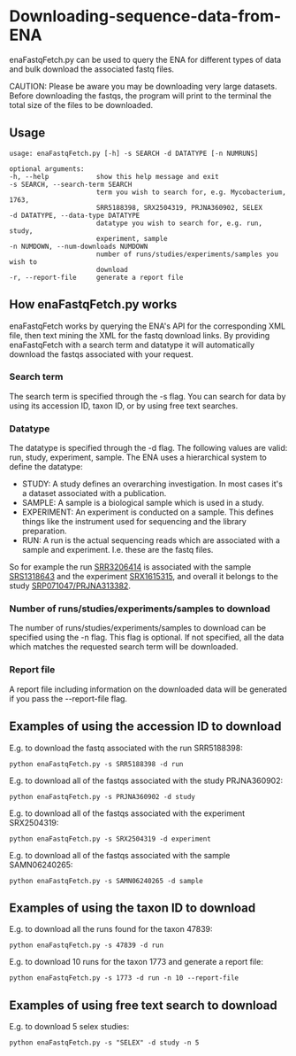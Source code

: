 # Downloading-sequence-data-from-ENA
enaFastqFetch.py can be used to query the ENA for different types of data and bulk download the associated fastq files.

CAUTION: Please be aware you may be downloading very large datasets. Before downloading the fastqs, the program will print to the terminal the total size of the files to be downloaded.


## **Usage**
```
usage: enaFastqFetch.py [-h] -s SEARCH -d DATATYPE [-n NUMRUNS]

optional arguments:
-h, --help            show this help message and exit
-s SEARCH, --search-term SEARCH
                      term you wish to search for, e.g. Mycobacterium, 1763,
                      SRR5188398, SRX2504319, PRJNA360902, SELEX
-d DATATYPE, --data-type DATATYPE
                      datatype you wish to search for, e.g. run, study,
                      experiment, sample
-n NUMDOWN, --num-downloads NUMDOWN
                      number of runs/studies/experiments/samples you wish to
                      download
-r, --report-file     generate a report file
```
## **How enaFastqFetch.py works**
enaFastqFetch works by querying the ENA's API for the corresponding XML file, then text mining the XML for the fastq download links. By providing enaFastqFetch with a search term and datatype it will automatically download the fastqs associated with your request.

### **Search term**
The search term is specified through the -s flag. You can search for data by using its accession ID, taxon ID, or by using free text searches.

### **Datatype**
The datatype is specified through the -d flag. The following values are valid: run, study, experiment, sample. The ENA uses a hierarchical system to define the datatype:

* STUDY:
A study defines an overarching investigation. In most cases it's a dataset associated with a publication.
* SAMPLE:
A sample is a biological sample which is used in a study.
* EXPERIMENT:
An experiment is conducted on a sample. This defines things like the instrument used for sequencing and the library preparation.
* RUN:
A run is the actual sequencing reads which are associated with a sample and experiment. I.e. these are the fastq files.

So for example the run [SRR3206414](https://www.ebi.ac.uk/ena/data/view/SRR3206414) is associated with the sample [SRS1318643](https://www.ebi.ac.uk/ena/data/view/SRS1318643) and the experiment [SRX1615315](https://www.ebi.ac.uk/ena/data/view/SRX1615315), and overall it belongs to the study [SRP071047/PRJNA313382](https://www.ebi.ac.uk/ena/data/view/PRJNA313382).

### **Number of runs/studies/experiments/samples to download**
The number of runs/studies/experiments/samples to download can be specified using the -n flag. This flag is optional. If not specified, all the data which matches the requested search term will be downloaded.

### **Report file**
A report file including information on the downloaded data will be generated if you pass the --report-file flag.

## **Examples of using the accession ID to download**
E.g. to download the fastq associated with the run SRR5188398:
```
python enaFastqFetch.py -s SRR5188398 -d run
```
E.g. to download all of the fastqs associated with the study PRJNA360902:
```
python enaFastqFetch.py -s PRJNA360902 -d study
```
E.g. to download all of the fastqs associated with the experiment SRX2504319:
```
python enaFastqFetch.py -s SRX2504319 -d experiment
```
E.g. to download all of the fastqs associated with the sample SAMN06240265:
```
python enaFastqFetch.py -s SAMN06240265 -d sample
```

## **Examples of using the taxon ID to download**
E.g. to download all the runs found for the taxon 47839:
```
python enaFastqFetch.py -s 47839 -d run
```
 E.g. to download 10 runs for the taxon 1773 and generate a report file:
```
python enaFastqFetch.py -s 1773 -d run -n 10 --report-file
```
## **Examples of using free text search to download**
E.g. to download 5 selex studies:
```
python enaFastqFetch.py -s "SELEX" -d study -n 5
```
